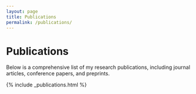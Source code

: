 ```yaml
---
layout: page
title: Publications
permalink: /publications/
---
```


# Publications

Below is a comprehensive list of my research publications, including journal articles, conference papers, and preprints.

{% include _publications.html %} 